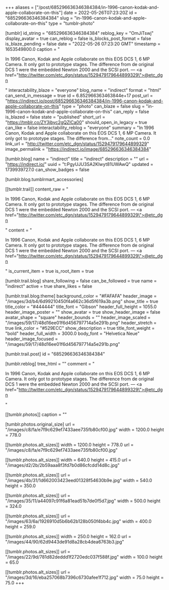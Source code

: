 +++
aliases = ["/post/685296636346384384/in-1996-canon-kodak-and-apple-collaborate-on-this"]
date = 2022-05-26T07:23:20Z
id = "685296636346384384"
slug = "in-1996-canon-kodak-and-apple-collaborate-on-this"
type = "tumblr-photo"

[tumblr]
id_string = "685296636346384384"
reblog_key = "OmJiTswj"
display_avatar = true
can_reblog = false
is_blocks_post_format = false
is_blaze_pending = false
date = "2022-05-26 07:23:20 GMT"
timestamp = 1653549800.0
caption = "<p>In 1996 Canon, Kodak and Apple collaborate on this EOS DCS 1, 6 MP Camera. It only got to prototype stages. The difference from de original DCS 1 were the embedded Newton 2000 and the SCSI port. — <a href=\"http://twitter.com/etc_dgn/status/1529479179644899329\">@etc_dgn</a></p>"
interactability_blaze = "everyone"
blog_name = "indirect"
format = "html"
can_send_in_message = true
id = 6.852966363463844e+17
post_url = "https://indirect.io/post/685296636346384384/in-1996-canon-kodak-and-apple-collaborate-on-this"
type = "photo"
can_blaze = false
slug = "in-1996-canon-kodak-and-apple-collaborate-on-this"
can_reply = false
is_blazed = false
state = "published"
short_url = "https://tmblr.co/ZY3jbyc2gQZlCa00"
should_open_in_legacy = true
can_like = false
interactability_reblog = "everyone"
summary = "In 1996 Canon, Kodak and Apple collaborate on this EOS DCS 1, 6 MP Camera. It only got to prototype stages. The difference from..."
note_count = 0.0
link_url = "http://twitter.com/etc_dgn/status/1529479179644899329"
image_permalink = "https://indirect.io/image/685296636346384384"

[tumblr.blog]
name = "indirect"
title = "indirect"
description = ""
url = "https://indirect.io/"
uuid = "t:PgyUJU3SA2Klwyt81UWAwQ"
updated = 1739939727.0
can_show_badges = false

[tumblr.blog.tumblrmart_accessories]

[[tumblr.trail]]
content_raw = "<p>In 1996 Canon, Kodak and Apple collaborate on this EOS DCS 1, 6 MP Camera. It only got to prototype stages. The difference from de original DCS 1 were the embedded Newton 2000 and the SCSI port. — <a href=\"http://twitter.com/etc_dgn/status/1529479179644899329\">@etc_dgn</a></p>"
content = "<p>In 1996 Canon, Kodak and Apple collaborate on this EOS DCS 1, 6 MP Camera. It only got to prototype stages. The difference from de original DCS 1 were the embedded Newton 2000 and the SCSI port. &mdash; <a href=\"http://twitter.com/etc_dgn/status/1529479179644899329\">@etc_dgn</a></p>"
is_current_item = true
is_root_item = true

[tumblr.trail.blog]
share_following = false
can_be_followed = true
name = "indirect"
active = true
share_likes = false

[tumblr.trail.blog.theme]
background_color = "#FAFAFA"
header_image = "/images/3d/b4/6d99210450f4a662c36d5f619a3b.png"
show_title = true
title_color = "#444444"
title_font = "Gibson"
header_full_height = 1055.0
header_image_poster = ""
show_avatar = true
show_header_image = false
avatar_shape = "square"
header_bounds = ""
header_image_scaled = "/images/59/17/48d16ee01f6d456797714a5e291b.png"
header_stretch = true
link_color = "#529ECC"
show_description = true
title_font_weight = "bold"
header_full_width = 3000.0
body_font = "Helvetica Neue"
header_image_focused = "/images/59/17/48d16ee01f6d456797714a5e291b.png"

[tumblr.trail.post]
id = "685296636346384384"

[tumblr.reblog]
tree_html = ""
comment = "<p>In 1996 Canon, Kodak and Apple collaborate on this EOS DCS 1, 6 MP Camera. It only got to prototype stages. The difference from de original DCS 1 were the embedded Newton 2000 and the SCSI port. — <a href=\"http://twitter.com/etc_dgn/status/1529479179644899329\">@etc_dgn</a></p>"

[[tumblr.photos]]
caption = ""

[tumblr.photos.original_size]
url = "/images/c8/fa/e7f9c629ef7433aee735fb80cf00.jpg"
width = 1200.0
height = 778.0

[[tumblr.photos.alt_sizes]]
width = 1200.0
height = 778.0
url = "/images/c8/fa/e7f9c629ef7433aee735fb80cf00.jpg"

[[tumblr.photos.alt_sizes]]
width = 640.0
height = 415.0
url = "/images/d2/2b/2b59aaa8f3fd7b0d86cfcdd14d8c.jpg"

[[tumblr.photos.alt_sizes]]
url = "/images/4b/31/1d662003423eed01328f54630b9e.jpg"
width = 540.0
height = 350.0

[[tumblr.photos.alt_sizes]]
url = "/images/35/11/a44097c91f6a81ead51b7de0f5d7.jpg"
width = 500.0
height = 324.0

[[tumblr.photos.alt_sizes]]
url = "/images/63/6a/1926910d5b6b62b128b050f4bb4c.jpg"
width = 400.0
height = 259.0

[[tumblr.photos.alt_sizes]]
width = 250.0
height = 162.0
url = "/images/44/90/62d9443de91d8a28cb4dea6763b3.jpg"

[[tumblr.photos.alt_sizes]]
url = "/images/22/9d/781d82deddd1f2720edc037f588f.jpg"
width = 100.0
height = 65.0

[[tumblr.photos.alt_sizes]]
url = "/images/3d/16/eba257068b7396c6730afee1f712.jpg"
width = 75.0
height = 75.0
+++
